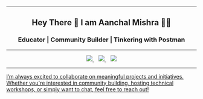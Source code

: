  - - -
</p>
<h2 align="center"> Hey There 👋 I am Aanchal Mishra 👩‍💻 </h2>
<h3 align="center"> Educator | Community Builder | Tinkering with Postman </h3>

-------

<p align='center'>

  <a href="https://www.linkedin.com/in/mishra-aanchal/">
    <img src="https://img.shields.io/badge/linkedin-%230077B5.svg?&style=for-the-badge&logo=linkedin&logoColor=white" />
  </a>&nbsp;&nbsp;      
 <a href="https://twitter.com/Aanchalmishra__">
    <img src="https://img.shields.io/badge/Twitter-1DA1F2?style=for-the-badge&logo=twitter&logoColor=white" />        
  </a>&nbsp;&nbsp;
<a href="https://instagram.com/iaanchalmishra">
    <img src="https://img.shields.io/badge/Instagram-E4405F?style=for-the-badge&logo=instagram&logoColor=white" />  
 
 - - - 
 I’m always excited to collaborate on meaningful projects and initiatives. Whether you're interested in community building, hosting technical workshops, or simply want to chat, feel free to reach out!
